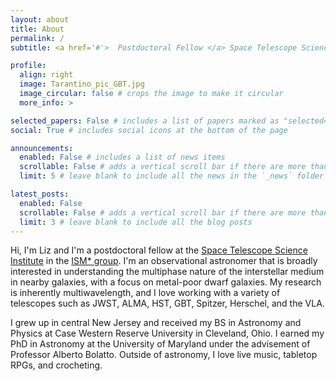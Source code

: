 ```yaml
---
layout: about
title: About
permalink: /
subtitle: <a href='#'>  Postdoctoral Fellow </a> Space Telescope Science Institute

profile:
  align: right
  image: Tarantino_pic_GBT.jpg
  image_circular: false # crops the image to make it circular
  more_info: >

selected_papers: False # includes a list of papers marked as "selected={true}"
social: True # includes social icons at the bottom of the page

announcements:
  enabled: False # includes a list of news items
  scrollable: False # adds a vertical scroll bar if there are more than 3 news items
  limit: 5 # leave blank to include all the news in the `_news` folder

latest_posts:
  enabled: False
  scrollable: False # adds a vertical scroll bar if there are more than 3 new posts items
  limit: 3 # leave blank to include all the blog posts
---
```

Hi, I'm Liz and I'm a postdoctoral fellow at the [Space Telescope Science Institute](https://www.stsci.edu/home) in the [ISM* group](https://www.ismstar.space/). I'm an observational astronomer that is broadly interested in understanding the multiphase nature of the interstellar medium in nearby galaxies, with a focus on metal-poor dwarf galaxies. My research is inherently multiwavelength, and I love working with a variety of telescopes such as JWST, ALMA, HST, GBT, Spitzer, Herschel, and the VLA. 

I grew up in central New Jersey and received my BS in Astronomy and Physics at Case Western Reserve University in Cleveland, Ohio. I earned my PhD in Astronomy at the University of Maryland under the advisement of Professor Alberto Bolatto. Outside of astronomy, I love live music, tabletop RPGs, and crocheting.
